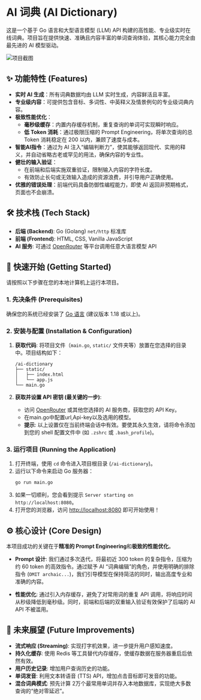 # AI 词典 (AI Dictionary)

这是一个基于 Go 语言和大型语言模型 (LLM) API 构建的高性能、专业级实时在线词典。项目旨在提供快速、准确且内容丰富的单词查询体验，其核心能力完全由最先进的 AI 模型驱动。

![项目截图](https://storage.googleapis.com/gemini-prod-us-west1-d50e8804-6f2f/uploads/2024/08/23/project_screenshot.png)

## ✨ 功能特性 (Features)

* **实时 AI 生成**：所有词典数据均由 LLM 实时生成，内容鲜活且丰富。
* **专业级内容**：可提供包含音标、多词性、中英释义及情景例句的专业级词典内容。
* **极致性能优化**：
    * **毫秒级缓存**：内置内存缓存机制，重复查询的单词可实现瞬时响应。
    * **低 Token 消耗**：通过极限压缩的 Prompt Engineering，将单次查询的总 Token 消耗稳定在 200 以内，兼顾了速度与成本。
* **智能AI指令**：通过为 AI 注入“编辑判断力”，使其能够返回现代、实用的释义，并自动省略古老或罕见的用法，确保内容的专业性。
* **健壮的输入验证**：
    * 在前端和后端实施双重验证，限制输入内容的字符长度。
    * 有效防止长句或无效输入造成的资源浪费，并引导用户正确使用。
* **优雅的错误处理**：前端代码具备防御性编程能力，即使 AI 返回非预期格式，页面也不会崩溃。

## 🛠️ 技术栈 (Tech Stack)

* **后端 (Backend)**: Go (Golang) `net/http` 标准库
* **前端 (Frontend)**: HTML, CSS, Vanilla JavaScript
* **AI 服务**: 可通过 [OpenRouter](https://openrouter.ai/) 等平台调用任意大语言模型 API

## 🚀 快速开始 (Getting Started)

请按照以下步骤在您的本地计算机上运行本项目。

### 1. 先决条件 (Prerequisites)

确保您的系统已经安装了 [Go 语言](https://go.dev/doc/install) (建议版本 1.18 或以上)。

### 2. 安装与配置 (Installation & Configuration)

1.  **获取代码**:
    将项目文件（`main.go`, `static/` 文件夹等）放置在您选择的目录中。项目结构如下：
    ```
    /ai-dictionary
    ├── static/
    │   ├── index.html
    │   └── app.js
    └── main.go
    ```

2.  **获取并设置 API 密钥 (最关键的一步)**:
    * 访问 [OpenRouter](https://openrouter.ai/keys) 或其他您选择的 AI 服务商，获取您的 API Key。
    * 在main.go中配置url,Api-key以及选用的模型。
    * **提示**: 以上设置仅在当前终端会话中有效。要使其永久生效，请将命令添加到您的 shell 配置文件中 (如 `.zshrc` 或 `.bash_profile`)。

### 3. 运行项目 (Running the Application)

1.  打开终端，使用 `cd` 命令进入项目根目录 (`/ai-dictionary`)。
2.  运行以下命令来启动 Go 服务器：
    ```bash
    go run main.go
    ```
3.  如果一切顺利，您会看到提示 `Server starting on http://localhost:8080`。
4.  打开您的浏览器，访问 [http://localhost:8080](http://localhost:8080) 即可开始使用！

## ⚙️ 核心设计 (Core Design)

本项目成功的关键在于**精准的 Prompt Engineering**和**极致的性能优化**。

* **Prompt 设计**: 我们通过多次迭代，将最初近 300 token 的复杂指令，压缩为约 60 token 的高效指令。通过赋予 AI “词典编辑”的角色，并使用明确的排除指令 (`OMIT archaic...`)，我们引导模型在保持简洁的同时，输出高度专业和准确的内容。

* **性能优化**: 通过引入内存缓存，避免了对常用词的重复 API 调用，将响应时间从秒级降低到毫秒级。同时，前端和后端的双重输入验证有效保护了后端的 AI API 不被滥用。

## 🔮 未来展望 (Future Improvements)

* **流式响应 (Streaming)**: 实现打字机效果，进一步提升用户感知速度。
* **持久化缓存**: 使用 Redis 等工具替代内存缓存，使缓存数据在服务器重启后依然有效。
* **用户历史记录**: 增加用户查询历史的功能。
* **单词发音**: 利用文本转语音 (TTS) API，增加点击音标即可发音的功能。
* **混合词典模式**: 预先计算 2万个最常用单词并存入本地数据库，实现绝大多数查询的“绝对零延迟”。